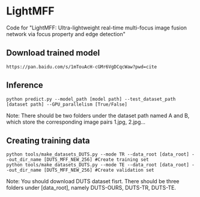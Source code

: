 # LightMFF
Code for "LightMFF: Ultra-lightweight real-time multi-focus image fusion network via focus property and edge detection"
## Download trained model
```
https://pan.baidu.com/s/1mTouAcH-cGMr6VgDCqcWaw?pwd=cite
```
## Inference
```
python predict.py --model_path [model path] --test_dataset_path [dataset path] --GPU_parallelism [True/False]
```
Note: There should be two folders under the dataset path named A and B, which store the corresponding image pairs 1.jpg, 2.jpg...

## Creating training data
```
python tools/make_datasets_DUTS.py --mode TR --data_root [data_root] --out_dir_name [DUTS_MFF_NEW_256] #Create training set
python tools/make_datasets_DUTS.py --mode TE --data_root [data_root] --out_dir_name [DUTS_MFF_NEW_256] #Create validation set
```
Note: You should download DUTS dataset fisrt. There should be three folders under [data_root], namely DUTS-OURS, DUTS-TR, DUTS-TE.
